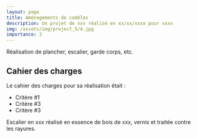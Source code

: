 ```yaml
---
layout: page
title: Aménagements de combles
description: Un projet de xxx réalisé en xx/xx/xxxx pour xxxx
img: /assets/img/project_5/4.jpg
importance: 2
---
```


Réalisation de plancher, escalier, garde corps, etc.

## Cahier des charges
Le cahier des charges pour sa réalisation était :

+ Critère #1
+ Critère #3
+ Critère #3

<div class="row">
    <div class="col">
        <img class="img-fluid rounded z-depth-1" src="{{ '/assets/img/project_5/3.jpg' | relative_url }}" alt="" title="Titre image 1"/>
    </div>
    <div class="col">
        <img class="img-fluid rounded z-depth-1" src="{{ '/assets/img/project_5/4.jpg' | relative_url }}" alt="" title="Titre image 2"/>
    </div>
    <div class="col">
        <img class="img-fluid rounded z-depth-1" src="{{ '/assets/img/project_5/2.jpg' | relative_url }}" alt="" title="Titre image 2"/>
    </div>
</div>
<div class="caption">
    Escalier en xxx réalisé en essence de bois de xxx, vernis et traitée contre les rayures.
</div>